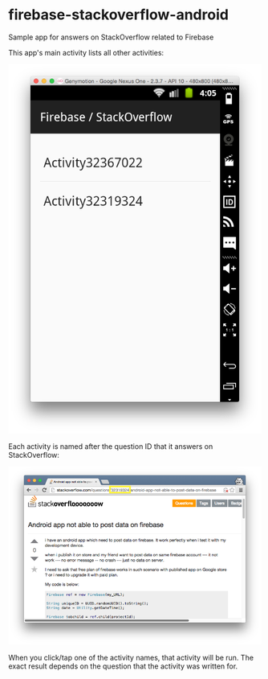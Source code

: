 # firebase-stackoverflow-android
Sample app for answers on StackOverflow related to Firebase

This app's main activity lists all other activities:

![Screenshot of main activity, which lists all other activities](screenshots/main_activity.png)

Each activity is named after the question ID that it answers on StackOverflow:

![Screenshot of a question on StackOverflow and its ID in the URL](screenshots/stackoverflow_question_id.png)

When you click/tap one of the activity names, that activity will be run.
The exact result depends on the question that the activity was written for.